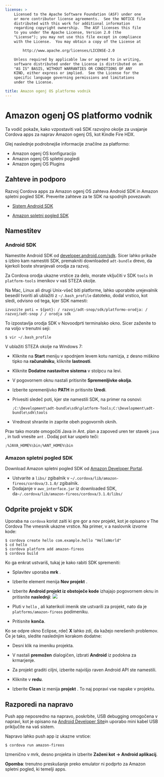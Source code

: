 ```yaml
---
license: >
    Licensed to the Apache Software Foundation (ASF) under one
    or more contributor license agreements.  See the NOTICE file
    distributed with this work for additional information
    regarding copyright ownership.  The ASF licenses this file
    to you under the Apache License, Version 2.0 (the
    "License"); you may not use this file except in compliance
    with the License.  You may obtain a copy of the License at

        http://www.apache.org/licenses/LICENSE-2.0

    Unless required by applicable law or agreed to in writing,
    software distributed under the License is distributed on an
    "AS IS" BASIS, WITHOUT WARRANTIES OR CONDITIONS OF ANY
    KIND, either express or implied.  See the License for the
    specific language governing permissions and limitations
    under the License.

title: Amazon ogenj OS platformo vodnik
---
```


# Amazon ogenj OS platformo vodnik

Ta vodič pokaže, kako vzpostaviti vaš SDK razvojno okolje za uvajanje Cordova apps za naprav Amazon ogenj OS, kot Kindle Fire HDX.

Glej naslednje podrobnejše informacije značilne za platformo:

*   Amazon ogenj OS konfiguracijo
*   Amazon ogenj OS spletni pogledi
*   Amazon ogenj OS Plugins

## Zahteve in podporo

Razvoj Cordova apps za Amazon ogenj OS zahteva Android SDK in Amazon spletni pogled SDK. Preverite zahteve za te SDK na spodnjih povezavah:

*   [Sistem Android SDK][1]

*   [Amazon spletni pogled SDK][2]

 [1]: http://developer.android.com/sdk/
 [2]: https://developer.amazon.com/sdk/fire/IntegratingAWV.html#installawv

## Namestitev

### Android SDK

Namestite Android SDK od [developer.android.com/sdk][1]. Sicer lahko prikaže s izbiro kam namestiti SDK, premakniti downloaded `adt-bundle` drevo, da kjerkoli boste shranjevali orodja za razvoj.

Za Cordova orodja ukazne vrstice za delo, morate vključiti v SDK `tools` in `platform-tools` imenikov v vaš STEZA okolje.

Na Mac, Linux ali drugi Unix-všeč biti platforme, lahko uporabite urejevalnik besedil tvoriti ali ublažiti z `~/.bash_profile` datoteko, dodal vrstico, kot sledi, odvisno od tega, kjer SDK namesti:

    izvozite poti = ${pot}: / razvoj/adt-snop/sdk/platformo-orodja: / razvoj/adt-snop / / orodja sdk
    

To izpostavlja orodja SDK v Novoodprti terminalsko okno. Sicer zaženite to na voljo v trenutni seji:

    $ vir ~/.bash_profile
    

V ublažiti STEZA okolje na Windows 7:

*   Kliknite na **Start** meniju v spodnjem levem kotu namizja, z desno miškino tipko na **računalniku**, kliknite **lastnosti**.

*   Kliknite **Dodatne nastavitve sistema** v stolpcu na levi.

*   V pogovornem oknu nastali pritisnite **Spremenljivke okolja**.

*   Izberite spremenljivko **PATH** in pritisnite **Uredi**.

*   Privesiti sledeč poti, kjer ste namestili SDK, na primer na osnovi:
    
        ;C:\Development\adt-bundle\sdk\platform-Tools;C:\Development\adt-bundle\sdk\tools
        

*   Vrednost shranite in zaprite obeh pogovornih oknih.

Prav tako morate omogočiti Java in Ant. plan a zapoved uren ter stavek `java` , in tudi vnesite `ant` . Dodaj pot kar uspelo teči:

    ;%JAVA_HOME%\bin;%ANT_HOME%\bin
    

### Amazon spletni pogled SDK

Download Amazon spletni pogled SDK od [Amazon Developer Portal][2].

*   Ustvarite a `libs/` zgibalnik v `~/.cordova/lib/amazon-fireos/cordova/3.1.0/` zgibalnik.
*   Dodajanje v `awv_interface.jar` iz downloaded SDK, da`~/.cordova/lib/amazon-fireos/cordova/3.1.0/libs/`

## Odprite projekt v SDK

Uporaba na `cordova` korist zaiti ki gre gor a nov projekt, kot je opisano v The Cordova The vmesnik ukazne vrstice. Na primer, v a naslovnik izvorne kode:

    $ cordova create hello com.example.hello "HelloWorld"
    $ cd hello
    $ cordova platform add amazon-fireos
    $ cordova build
    

Ko ga enkrat ustvariš, tukaj je kako rabiti SDK spremeniti:

*   Splavitev uporaba **mrk** .

*   Izberite element menija **Nov projekt** .

*   Izberite **Android projekt iz obstoječe kode** izhajajo pogovornem oknu in pritisnite **naslednji**: ![][3]

*   Pluti v `hello` , ali katerikoli imenik ste ustvarili za projekt, nato da je `platforms/amazon-fireos` podimeniku.

*   Pritisnite **konča**.

 [3]: img/guide/platforms//eclipse_new_project.png

Ko se odpre okno Eclipse, rdeč **X** lahko zdi, da kažejo nerešenih problemov. Če je tako, sledite naslednjim korakom dodatne:

*   Desni klik na imeniku projekta.

*   V nastali **premožen** dialogičen, izbrati **Android** iz podokna za krmarjenje.

*   Za projekt graditi ciljni, izberite najvišjo raven Android API ste namestili.

*   Kliknite v **redu**.

*   Izberite **Clean** iz menija **projekt** . To naj popravi vse napake v projektu.

## Razporedi na napravo

Push app neposredno na napravo, poskrbite, USB debugging omogočena v napravi, kot je opisano na [Android Developer Site][4]in uporabo mini kabel USB priključite na vaš sistem.

 [4]: http://developer.android.com/tools/device.html

Napravo lahko push app iz ukazne vrstice:

    $ cordova run amazon-fireos
    

Izmenično v mrk, desno projekta in izberite **Zaženi kot → Android aplikacij**.

**Opomba**: trenutno preskušanje preko emulator ni podprto za Amazon spletni pogled, ki temelji apps.